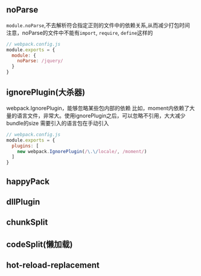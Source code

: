 ## noParse
`module.noParse`,不去解析符合指定正则的文件中的依赖关系,从而减少打包时间
注意，noParse的文件中不能有`import`, `require`, `define`这样的
```js
// webpack.config.js
module.exports = {
  module: {
    noParse: /jquery/
  }
}
```

## ignorePlugin(大杀器)
webpack.IgnorePlugin，能够忽略某些包内部的依赖
比如，moment内依赖了大量的语言文件，非常大。使用ignorePlugin之后，可以忽略不引用，大大减少bundle的size
需要引入的语言包在手动引入

```js
// webpack.config.js
module.exports = {
  plugins: [
    new webpack.IgnorePlugin(/\.\/locale/, /moment/)
  ]
}
```

## happyPack


## dllPlugin


## chunkSplit


## codeSplit(懒加载)


## hot-reload-replacement
